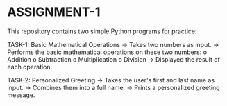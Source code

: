 # ASSIGNMENT-1
This repository contains two simple Python programs for practice:

TASK-1: Basic Mathematical Operations
-> Takes two numbers as input.
-> Performs the basic mathematical operations on these two numbers:
o	Addition
o	Subtraction
o	Multiplication
o	Division
-> Displayed the result of each operation.


TASK-2: Personalized Greeting
-> Takes the user's first and last name as input.
-> Combines them into a full name.
-> Prints a personalized greeting message.
